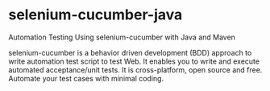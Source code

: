 selenium-cucumber-java
=================

Automation Testing Using selenium-cucumber with Java and Maven

selenium-cucumber is a behavior driven development (BDD) approach to write automation test script to test Web.
It enables you to write and execute automated acceptance/unit tests. It is cross-platform, open source and free. Automate your test cases with minimal coding.
